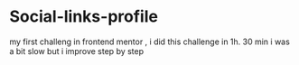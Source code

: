 # Social-links-profile
my first challeng in frontend mentor , i did this challenge in 1h. 30 min  i was a bit  slow but    i improve  step by step
